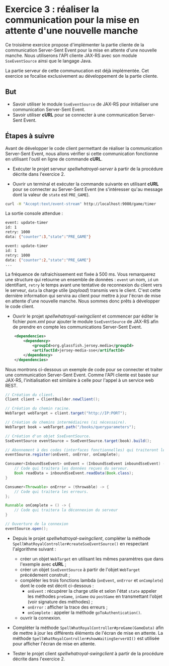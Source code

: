 # Exercice 3 : réaliser la communication pour la mise en attente d'une nouvelle manche

Ce troisième exercice propose d'implémenter la partie cliente de la communication Server-Sent Event pour la mise en attente d'une nouvelle manche. Nous utiliserons l'API cliente JAX-RS avec son module `SseEventSource` ainsi que le langage Java.

La partie serveur de cette communucation est déjà implémentée. Cet exercice se focalise exclusivement au développement de la partie cliente.

## But

- Savoir utiliser le module `SseEventSource` de JAX-RS pour initialiser une communication Server-Sent Event.
- Savoir utiliser **cURL** pour se connecter à une communication Server-Sent Event.

## Étapes à suivre

Avant de développer le code client permettant de réaliser la communication Server-Sent Event, nous allons vérifier si cette communication fonctionne en utilisant l'outil en ligne de commande **cURL**.

- Exécuter le projet serveur _spellwhatroyal-server_ à partir de la procédure décrite dans l'exercice 2.

- Ouvrir un terminal et exécuter la commande suivante en utilisant **cURL** pour se connecter au Server-Sent Event (ne s'intéresser qu'au message dont la valeur de `state` est `PRE_GAME`).

```bash
curl -H "Accept:text/event-stream" http://localhost:9080/game/timer
```

La sortie console attendue :

```bash
event: update-timer
id: 1
retry: 1000
data: {"counter":3,"state":"PRE_GAME"}

event: update-timer
id: 1
retry: 1000
data: {"counter":2,"state":"PRE_GAME"}
...
```

La fréquence de rafraichissement est fixée à 500 ms. Vous remarquerez une structure qui retourne un ensemble de données : `event` un nom, `id` un identifiant, `retry` le temps avant une tentative de reconnexion du client vers le serveur, `data` la charge utile (_payload_) transmis vers le client. C'est cette dernière information qui servira au client pour mettre à jour l'écran de mise en attente d'une nouvelle manche. Nous sommes donc prêts à développer le code client.

- Ouvrir le projet _spellwhatroyal-swingclient_ et commencer par éditer le fichier _pom.xml_ pour ajouter le module `SseEventSource` de JAX-RS afin de prendre en compte les communications Server-Sent Event.

```xml
    <dependencies>
        <dependency>
            <groupId>org.glassfish.jersey.media</groupId>
            <artifactId>jersey-media-sse</artifactId>
        </dependency>
    </dependencies>
```

Nous montrons ci-dessous un exemple de code pour se connecter et traiter une communication Server-Sent Event. Comme l'API cliente est basée sur JAX-RS, l'initialisation est similaire à celle pour l'appel à un service web REST.

```Java
// Création du client.
Client client = ClientBuilder.newClient();

// Création du chemin racine.
WebTarget webTarget = client.target("http://IP:PORT");

// Création de chemins intermédiaires (si nécessaire).
WebTarget book = webTarget.path("/books/queryparameters");

// Création d'un objet SseEventSource.
SseEventSource eventSource = SseEventSource.target(book).build();

// Abonnement à des codes (interfaces fonctionnelles) qui traiteront les nouvelles données, les erreurs et la déconnexion.
eventSource.register(onEvent, onError, onComplete);

Consumer<InboundSseEvent> onEvent = (InboundSseEvent inboundSseEvent) -> {
    // Code qui traitera les données reçues du serveur.
    Book readData = inboundSseEvent.readData(Book.class);
}

Consumer<Throwable> onError = (throwable) -> {
    // Code qui traitera les erreurs.
};

Runnable onComplete = () -> {
    // Code qui traitera la déconnexion du serveur
}

// Ouverture de la connexion
eventSource.open();
```

- Depuis le projet _spellwhatroyal-swingclient_, compléter la méthode `SpellWhatRoyalController#createSseEventSource()` en respectant l'algorithme suivant :

  - créer un objet `WebTarget` en utilisant les mêmes paramètres que dans l'exemple avec **cURL** ;
  - créer un objet `SseEventSource` à partir de l'objet `WebTarget` précédement construit ;
  - compléter les trois fonctions lambda (`onEvent`, `onError` et `onComplete`) dont le code est décrit ci-dessous :
    - `onEvent` : récupérer la charge utile et selon l'état `state` appeler les méthodes `preGame`, `inGame` ou `postGame` en transmettant l'objet (voir signature des méthodes) ;
    - `onError` : afficher la trace des erreurs ;
    - `onComplete` : appeler la méthode `goToAuthentication()`.
  - ouvrir la connexion.

- Compléter la méthode `SpellWhatRoyalController#preGame(GameData)` afin de mettre à jour les différents éléments de l'écran de mise en attente. La méthode `SpellWhatRoyalController#showWaitingServerUI()` est utilisée pour afficher l'écran de mise en attente.

- Tester le projet client _spellwhatroyal-swingclient_ à partir de la procédure décrite dans l'exercice 2.
